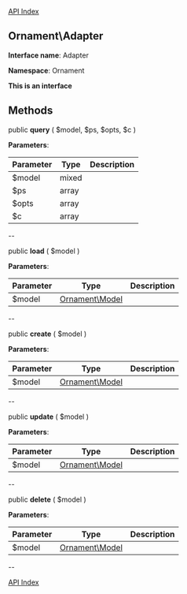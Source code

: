 [API Index](ApiIndex.md)


Ornament\Adapter
---------------



    

    


**Interface name**: Adapter

**Namespace**: Ornament

**This is an interface**







Methods
-------


public **query** ( $model,  $ps,  $opts,  $c )











**Parameters**:

| Parameter | Type | Description |
|-----------|------|-------------|
| $model | mixed |  |
| $ps | array |  |
| $opts | array |  |
| $c | array |  |

--

public **load** (  $model )











**Parameters**:

| Parameter | Type | Description |
|-----------|------|-------------|
| $model | [Ornament\Model](Ornament-Model.md) |  |

--

public **create** (  $model )











**Parameters**:

| Parameter | Type | Description |
|-----------|------|-------------|
| $model | [Ornament\Model](Ornament-Model.md) |  |

--

public **update** (  $model )











**Parameters**:

| Parameter | Type | Description |
|-----------|------|-------------|
| $model | [Ornament\Model](Ornament-Model.md) |  |

--

public **delete** (  $model )











**Parameters**:

| Parameter | Type | Description |
|-----------|------|-------------|
| $model | [Ornament\Model](Ornament-Model.md) |  |

--

[API Index](ApiIndex.md)
